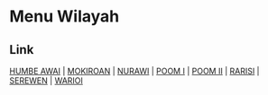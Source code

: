 # Menu Wilayah

## Link

[HUMBE AWAI](https://github.com/gigit-pemilu/pemilu-2024-91-papua/tree/main/pilpres/hitung-suara/sub/91-papua/sub/05-kepulauan-yapen/sub/05-poom/sub/2015-humbe-awai)
 | 
[MOKIROAN](https://github.com/gigit-pemilu/pemilu-2024-91-papua/tree/main/pilpres/hitung-suara/sub/91-papua/sub/05-kepulauan-yapen/sub/05-poom/sub/2007-mokiroan)
 | 
[NURAWI](https://github.com/gigit-pemilu/pemilu-2024-91-papua/tree/main/pilpres/hitung-suara/sub/91-papua/sub/05-kepulauan-yapen/sub/05-poom/sub/2016-nurawi)
 | 
[POOM I](https://github.com/gigit-pemilu/pemilu-2024-91-papua/tree/main/pilpres/hitung-suara/sub/91-papua/sub/05-kepulauan-yapen/sub/05-poom/sub/2001-poom-i)
 | 
[POOM II](https://github.com/gigit-pemilu/pemilu-2024-91-papua/tree/main/pilpres/hitung-suara/sub/91-papua/sub/05-kepulauan-yapen/sub/05-poom/sub/2006-poom-ii)
 | 
[RARISI](https://github.com/gigit-pemilu/pemilu-2024-91-papua/tree/main/pilpres/hitung-suara/sub/91-papua/sub/05-kepulauan-yapen/sub/05-poom/sub/2011-rarisi)
 | 
[SEREWEN](https://github.com/gigit-pemilu/pemilu-2024-91-papua/tree/main/pilpres/hitung-suara/sub/91-papua/sub/05-kepulauan-yapen/sub/05-poom/sub/2003-serewen)
 | 
[WARIOI](https://github.com/gigit-pemilu/pemilu-2024-91-papua/tree/main/pilpres/hitung-suara/sub/91-papua/sub/05-kepulauan-yapen/sub/05-poom/sub/2012-warioi)

